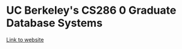 # UC Berkeley's CS286 0 Graduate Database Systems

[Link to website](https://cs286berkeley.net/sp20#today)